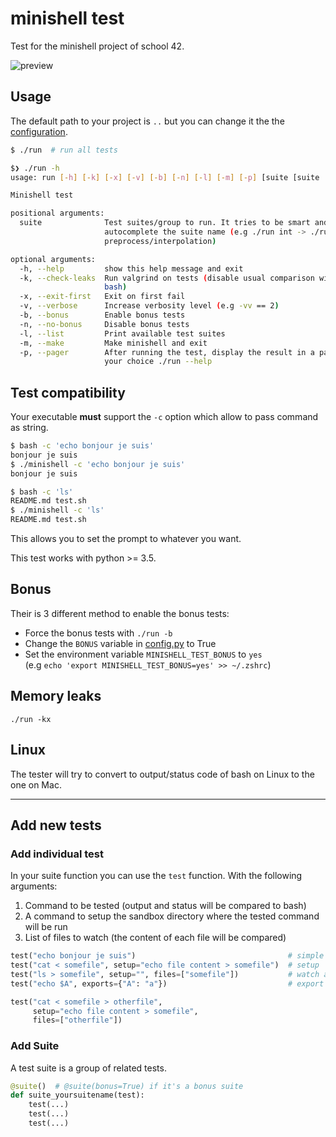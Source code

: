 # minishell test

Test for the minishell project of school 42.

![preview](preview.gif)

## Usage

The default path to your project is `..` but you can change it the the [configuration](src/config.py).

```sh
$ ./run  # run all tests

$❯ ./run -h
usage: run [-h] [-k] [-x] [-v] [-b] [-n] [-l] [-m] [-p] [suite [suite ...]]

Minishell test

positional arguments:
  suite              Test suites/group to run. It tries to be smart and
                     autocomplete the suite name (e.g ./run int -> ./run
                     preprocess/interpolation)

optional arguments:
  -h, --help         show this help message and exit
  -k, --check-leaks  Run valgrind on tests (disable usual comparison with
                     bash)
  -x, --exit-first   Exit on first fail
  -v, --verbose      Increase verbosity level (e.g -vv == 2)
  -b, --bonus        Enable bonus tests
  -n, --no-bonus     Disable bonus tests
  -l, --list         Print available test suites
  -m, --make         Make minishell and exit
  -p, --pager        After running the test, display the result in a pager of
                     your choice ./run --help
```

## Test compatibility

Your executable **must** support the `-c` option which allow to pass command as string.

```sh
$ bash -c 'echo bonjour je suis'
bonjour je suis
$ ./minishell -c 'echo bonjour je suis'
bonjour je suis

$ bash -c 'ls'
README.md test.sh
$ ./minishell -c 'ls'
README.md test.sh
```

This allows you to set the prompt to whatever you want.

This test works with python >= 3.5.

## Bonus

Their is 3 different method to enable the bonus tests:

* Force the bonus tests with `./run -b`
* Change the `BONUS` variable in [config.py](src/config.py) to True
* Set the environment variable `MINISHELL_TEST_BONUS` to `yes`  
  (e.g `echo 'export MINISHELL_TEST_BONUS=yes' >> ~/.zshrc`)

## Memory leaks

`./run -kx`

## Linux

The tester will try to convert to output/status code of bash on Linux to the one on Mac.

---

## Add new tests

### Add individual test

In your suite function you can use the `test` function. With the following arguments:

1. Command to be tested (output and status will be compared to bash)
2. A command to setup the sandbox directory where the tested command will be run
3. List of files to watch (the content of each file will be compared)

```python
test("echo bonjour je suis")                                  # simple command
test("cat < somefile", setup="echo file content > somefile")  # setup
test("ls > somefile", setup="", files=["somefile"])           # watch a file
test("echo $A", exports={"A": "a"})                           # export variables in the environment

test("cat < somefile > otherfile",
     setup="echo file content > somefile",
     files=["otherfile"])
```

### Add Suite

A test suite is a group of related tests.

```python
@suite()  # @suite(bonus=True) if it's a bonus suite
def suite_yoursuitename(test):
    test(...)
    test(...)
    test(...)
```
